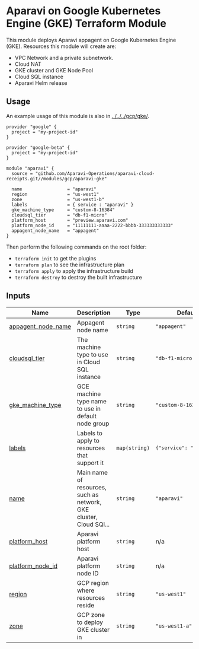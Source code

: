 # Aparavi on Google Kubernetes Engine (GKE) Terraform Module

This module deploys Aparavi appagent on Google Kubernetes Engine (GKE).
Resources this module will create are:

- VPC Network and a private subnetwork.
- Cloud NAT
- GKE cluster and GKE Node Pool
- Cloud SQL instance
- Aparavi Helm release

## Usage

An example usage of this module is also in [../../../gcp/gke/](../../../gcp/gke/).

```hcl
provider "google" {
  project = "my-project-id"
}

provider "google-beta" {
  project = "my-project-id"
}

module "aparavi" {
  source = "github.com/Aparavi-Operations/aparavi-cloud-receipts.git//modules/gcp/aparavi-gke"

  name                 = "aparavi"
  region               = "us-west1"
  zone                 = "us-west1-b"
  labels               = { service : "aparavi" }
  gke_machine_type     = "custom-8-16384"
  cloudsql_tier        = "db-f1-micro"
  platform_host        = "preview.aparavi.com"
  platform_node_id     = "11111111-aaaa-2222-bbbb-333333333333"
  appagent_node_name   = "appagent"
}
```

Then perform the following commands on the root folder:

- `terraform init` to get the plugins
- `terraform plan` to see the infrastructure plan
- `terraform apply` to apply the infrastructure build
- `terraform destroy` to destroy the built infrastructure

## Inputs

| Name | Description | Type | Default | Required |
|------|-------------|------|---------|:--------:|
| <a name="input_appagent_node_name"></a> [appagent\_node\_name](#input\_appagent\_node\_name) | Appagent node name | `string` | `"appagent"` | no |
| <a name="input_cloudsql_tier"></a> [cloudsql\_tier](#input\_cloudsql\_tier) | The machine type to use in Cloud SQL instance | `string` | `"db-f1-micro"` | no |
| <a name="input_gke_machine_type"></a> [gke\_machine\_type](#input\_gke\_machine\_type) | GCE machine type name to use in default node group | `string` | `"custom-8-16384"` | no |
| <a name="input_labels"></a> [labels](#input\_labels) | Labels to apply to resources that support it | `map(string)` | <pre>{"service": "aparavi"}</pre> | no |
| <a name="input_name"></a> [name](#input\_name) | Main name of resources, such as network, GKE cluster, Cloud SQl... | `string` | `"aparavi"` | no |
| <a name="input_platform_host"></a> [platform\_host](#input\_platform\_host) | Aparavi platform host | `string` | n/a | yes |
| <a name="input_platform_node_id"></a> [platform\_node\_id](#input\_platform\_node\_id) | Aparavi platform node ID | `string` | n/a | yes |
| <a name="input_region"></a> [region](#input\_region) | GCP region where resources reside | `string` | `"us-west1"` | no |
| <a name="input_zone"></a> [zone](#input\_zone) | GCP zone to deploy GKE cluster in | `string` | `"us-west1-a"` | no |
